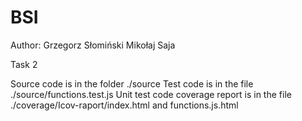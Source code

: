 # BSI
Author:
Grzegorz Słomiński
Mikołaj Saja

Task 2 

Source code is in the folder ./source
Test code is in the file ./source/functions.test.js
Unit test code coverage report is in the file ./coverage/Icov-raport/index.html and functions.js.html

